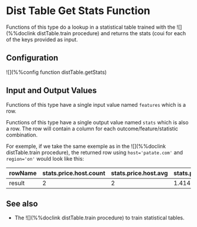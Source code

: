 # Dist Table Get Stats Function

Functions of this type do a lookup in a statistical table trained with the ![](%%doclink distTable.train procedure) and returns 
the stats (coui for each of the keys provided as input.

## Configuration

![](%%config function distTable.getStats)

## Input and Output Values

Functions of this type have a single input value named `features` which is a row.

Functions of this type have a single output value named `stats` which is also a row. 
The row will contain a column for each outcome/feature/statistic combination.

For exemple, if we take the same exemple as in the ![](%%doclink distTable.train procedure),
the returned row using `host='patate.com'` and `region='on'` would look like this:

| rowName | stats.price.host.count | stats.price.host.avg | stats.price.host.std | ... | stats.price.region.std | stats.price.region.min | stats.price.region.max |
|--|--|--|--|--|--|--|--|
| result | 2 | 2 | 1.4142 | ... | 1 | 1 | 3 |


## See also
* The ![](%%doclink distTable.train procedure) to train statistical tables.

